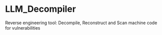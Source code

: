 # LLM_Decompiler
Reverse engineering tool: Decompile, Reconstruct and Scan machine code for vulnerabilities
